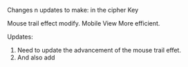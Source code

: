 Changes n updates to make: in the cipher Key

Mouse trail effect modify.
Mobile View More efficient.


Updates: 
1. Need to update the advancement of the mouse trail effet.  
2. And also add
